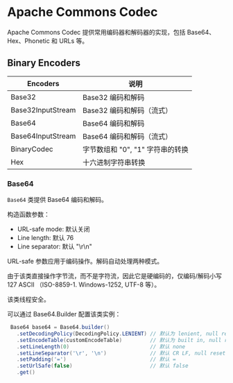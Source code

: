 # Apache Commons Codec

Apache Commons Codec 提供常用编码器和解码器的实现，包括 Base64、Hex、Phonetic 和 URLs 等。

## Binary Encoders

| Encoders          | 说明                             |
| ----------------- | -------------------------------- |
| Base32            | Base32 编码和解码                |
| Base32InputStream | Base32 编码和解码（流式）        |
| Base64            | Base64 编码和解码                |
| Base64InputStream | Base64 编码和解码（流式）        |
| BinaryCodec       | 字节数组和 "0", "1" 字符串的转换 |
| Hex               | 十六进制字符串转换               |

### Base64

`Base64` 类提供 Base64 编码和解码。

构造函数参数：

- URL-safe mode: 默认关闭
- Line length: 默认 76
- Line separator: 默认 "\r\n"

URL-safe 参数应用于编码操作。解码自动处理两种模式。

由于该类直接操作字节流，而不是字符流，因此它是硬编码的，仅编码/解码小写 127  ASCII （ISO-8859-1. Windows-1252, UTF-8 等）。

该类线程安全。

可以通过 Base64.Builder 配置该类实例：

```java
 Base64 base64 = Base64.builder()
   .setDecodingPolicy(DecodingPolicy.LENIENT) // 默认为 lenient, null resets to default
   .setEncodeTable(customEncodeTable)         // 默认为 built in, null resets to default
   .setLineLength(0)                          // 默认 none
   .setLineSeparator('\r', '\n')              // 默认 CR LF, null resets to default
   .setPadding('=')                           // 默认 =
   .setUrlSafe(false)                         // 默认 false
   .get()
```


